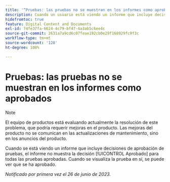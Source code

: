 ```yaml
---
title: '“Pruebas: las pruebas no se muestran en los informes como aprobadas”'
description: Cuando un usuario está viendo un informe que incluye decisiones de aprobación de pruebas, el informe no muestra la decisión Aprobada para todas las pruebas aprobadas. Cuando se visualiza la prueba en sí, se puede ver que se ha aprobado.
hidefromtoc: true
feature: Digital Content and Documents
exl-id: 74fe37fa-6624-4c79-bf47-4a3ab5c6ee4c
source-git-commit: 2631a7a9cd6c07feae192cb0e29f168929fc9f3c
workflow-type: tm+mt
source-wordcount: '128'
ht-degree: 100%

---
```


# Pruebas: las pruebas no se muestran en los informes como aprobados

>[!NOTE]
>
>El equipo de productos está evaluando actualmente la resolución de este problema, que podría requerir mejoras en el producto. Las mejoras del producto no se comunican en las actualizaciones de mantenimiento, sino en los anuncios del producto.

Cuando se está viendo un informe que incluye decisiones de aprobación de pruebas, el informe no muestra la decisión [!UICONTROL Aprobado] para todas las pruebas aprobadas. Cuando se visualiza la prueba en sí, se puede ver que se ha aprobado.

_Notificado por primera vez el 26 de junio de 2023._
